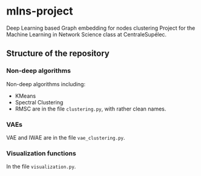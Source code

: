 # mlns-project
Deep Learning based Graph embedding for nodes clustering
Project for the Machine Learning in Network Science class at CentraleSupélec.

## Structure of the repository
### Non-deep algorithms
Non-deep algorithms including:
- KMeans
- Spectral Clustering
- RMSC
are in the file `clustering.py`, with rather clean names.

### VAEs
VAE and IWAE are in the file `vae_clustering.py`.



### Visualization functions
In the file `visualization.py`.
 
